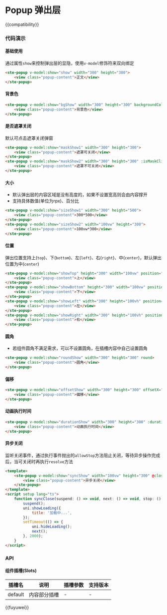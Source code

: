 # Popup 弹出层

{{compatibility}}

### 代码演示

#### 基础使用

通过属性`show`来控制弹出层的显隐，使用`v-model`修饰符来双向绑定

```html
<ste-popup v-model:show="show" width="300" height="300">
    <view class="popup-content">正文</view>
</ste-popup>
```

#### 背景色

```html
<ste-popup v-model:show="bgShow" width="300" height="300" backgroundColor="#eff3dd">
    <view class="popup-content">背景色</view>
</ste-popup>
```

#### 是否遮罩关闭

默认可点击遮罩关闭弹窗

```html
<ste-popup v-model:show="maskShow1" width="300" height="300">
    <view class="popup-content">遮罩可关闭</view>
</ste-popup>
<ste-popup v-model:show="maskShow2" width="300" height="300" :isMaskClick="false">
    <view class="popup-content">遮罩不可关闭</view>
</ste-popup>
```

#### 大小

-   默认弹出层的内容区域是没有高度的，如果不设置宽高则会由内容撑开
-   支持具体数值(单位为rpx)、百分比

```html
<ste-popup v-model:show="sizeShow1" width="300" height="500">
    <view class="popup-content">300*500</view>
</ste-popup>
<ste-popup v-model:show="sizeShow2" width="100vw" height="300">
    <view class="popup-content">100vw*300</view>
</ste-popup>
```

#### 位置

弹出位置支持上(`top`)、下(`bottom`)、左(`left`)、右(`right`)、中(`center`)，默认弹出位置为中(`center`)

```html
<ste-popup v-model:show="showTop" height="300" width="100vw" position="top">
    <view class="popup-content">上</view>
</ste-popup>
<ste-popup v-model:show="showBottom" height="300" width="100vw" position="bottom">
    <view class="popup-content">下</view>
</ste-popup>
<ste-popup v-model:show="showLeft" width="300" height="100vh" position="left">
    <view class="popup-content">左</view>
</ste-popup>
<ste-popup v-model:show="showRight" width="300" height="100vh" position="right">
    <view class="popup-content">右</view>
</ste-popup>
```

#### 圆角

-   若组件圆角不满足需求，可以不设置圆角，在插槽内容中自己设置圆角

```html
<ste-popup v-model:show="roundShow" width="300" height="300" round>
    <view class="popup-content">圆角</view>
</ste-popup>
```

#### 偏移

```html
<ste-popup v-model:show="offsetShow" width="300" height="300" offsetX="50" offsetY="-50">
    <view class="popup-content">偏移</view>
</ste-popup>
```

#### 动画执行时间

```html
<ste-popup v-model:show="durationShow" width="300" height="300" :duration="800">
    <view class="popup-content">动画执行时间</view>
</ste-popup>
```

#### 异步关闭

监听关闭事件，通过执行事件抛出的`allowStop`方法阻止关闭，等待异步操作完成后，当可关闭时再执行`resolve`方法

```html
<template>
    <ste-popup v-model:show="syncShow" width="100vw" height="300" @close="syncClose" position="bottom">
        <view class="popup-content">异步关闭</view>
    </ste-popup>
</template>
<script setup lang="ts">
    function syncClose(suspend: () => void, next: () => void, stop: () => void) {
        suspend();
        uni.showLoading({
            title: '加载中...',
        });
        setTimeout(() => {
            uni.hideLoading();
            next();
        }, 2000);
    }
</script>
```

### API

<!-- props -->

#### 组件插槽(Slots)

| 插槽名  | 说明         | 插槽参数 | 支持版本 |
| ------- | ------------ | -------- | -------- |
| default | 内容部分插槽 | -        | -        |

{{fuyuwei}}
